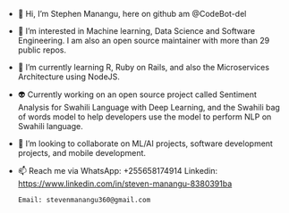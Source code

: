 - 👋 Hi, I’m Stephen Manangu, here on github am @CodeBot-del
- 👀 I’m interested in Machine learning, Data Science and Software Engineering. I am also 
     an open source maintainer with more than 29 public repos. 
- 🌱 I’m currently learning R, Ruby on Rails, and also the Microservices Architecture using NodeJS.
- 👽 Currently working on an open source project called Sentiment Analysis for Swahili Language with Deep Learning, 
     and the Swahili bag of words model to help developers use the model to perform NLP on Swahili language.
- 💞️ I’m looking to collaborate on ML/AI projects, software development projects, and mobile development.

- 📫 Reach me via 
      WhatsApp: +255658174914
      Linkedin: https://www.linkedin.com/in/steven-manangu-8380391ba

      Email: stevenmanangu360@gmail.com

<!---
CodeBot-del/CodeBot-del is a ✨ special ✨ repository because its `README.md` (this file) appears on your GitHub profile.
You can click the Preview link to take a look at your changes.
--->
